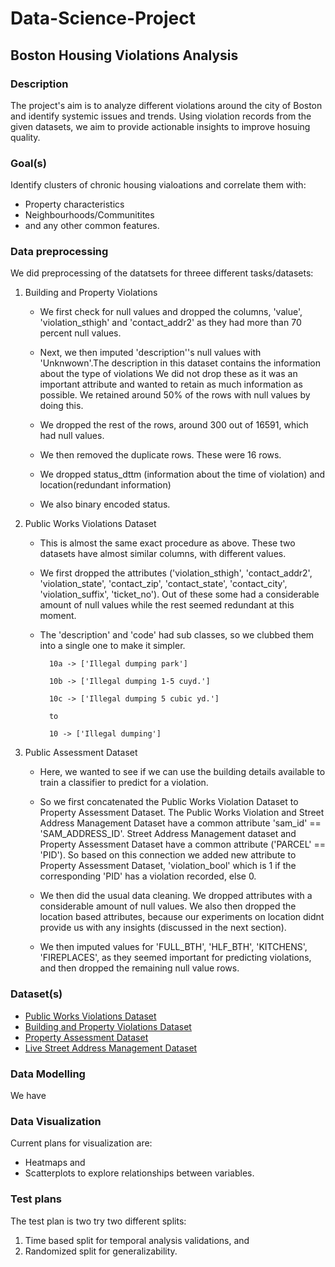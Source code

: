 # Data-Science-Project

## Boston Housing Violations Analysis
### Description
The project's aim is to analyze different violations around the city of Boston and identify systemic issues and trends.
Using violation records from the given datasets, we aim to provide actionable insights to improve hosuing quality.

### Goal(s)
Identify clusters of chronic housing vialoations and correlate them with:
- Property characteristics
- Neighbourhoods/Communitites
-  and any other common features.

### Data preprocessing
We did preprocessing of the datatsets for threee different tasks/datasets:

1. Building and Property Violations

    * We first check for null values and dropped the columns, 'value', 'violation_sthigh' and 'contact_addr2' as they had more than 70 percent null values.

    * Next, we then imputed 'description''s null values with 'Unknwown'.The description in this dataset contains the information about the type of violations We did not drop these as it was an important attribute and wanted to retain as much information as possible. We retained around 50% of the rows with null values by doing this.

    * We dropped the rest of the rows, around 300 out of 16591, which had null values. 

    * We then removed the duplicate rows. These were 16 rows.
    
    * We dropped status_dttm (information about the time of violation) and location(redundant information)
    
    * We also binary encoded status.

2. Public Works Violations Dataset
    * This is almost the same exact procedure as above. These two datasets have almost similar columns, with different values. 

    * We first dropped the attributes ('violation_sthigh', 'contact_addr2', 'violation_state', 'contact_zip', 'contact_state', 'contact_city', 'violation_suffix', 'ticket_no'). Out of these some had a considerable amount of null values while the rest seemed redundant at this moment.

    * The 'description' and 'code' had sub classes, so we clubbed them into a single one to make it simpler.

            10a -> ['Illegal dumping park']
        
            10b -> ['Illegal dumping 1-5 cuyd.']
        
            10c -> ['Illegal dumping 5 cubic yd.']

            to 
            
            10 -> ['Illegal dumping']
    
3. Public Assessment Dataset

    * Here, we wanted to see if we can use the building details available to train a classifier to predict for a violation.

    * So we first concatenated the Public Works Violation Dataset to Property Assessment Dataset. The Public Works Violation and Street Address Management Dataset have a common attribute 'sam_id' == 'SAM_ADDRESS_ID'. Street Address Management dataset and Property Assessment Dataset have a common attribute ('PARCEL' == 'PID'). So based on this connection we added new attribute to Property Assessment Dataset, 'violation_bool' which is 1 if the corresponding 'PID' has a violation recorded, else 0.

    * We then did the usual data cleaning. We dropped attributes with a considerable amount of null values. We also then dropped the location based attributes, because our experiments on location didnt provide us with any insights (discussed in the next section).

    * We then imputed values for 'FULL_BTH', 'HLF_BTH', 'KITCHENS', 'FIREPLACES', as they seemed important for predicting violations, and then dropped the remaining null value rows.  

### Dataset(s)

- [Public Works Violations Dataset](https://data.boston.gov/dataset/public-works-violations)
- [Building and Property Violations Dataset](https://data.boston.gov/dataset/building-and-property-violations1)
- [Property Assessment Dataset](https://data.boston.gov/dataset/property-assessment)
- [Live Street Address Management Dataset](https://data.boston.gov/dataset/live-street-address-management-sam-addresses)

### Data Modelling
We have 

### Data Visualization
Current plans for visualization are:
- Heatmaps and 
- Scatterplots to explore relationships between variables.

### Test plans

The test plan is two try two different splits:
 1. Time based split for temporal analysis validations, and
 2. Randomized split for generalizability.

